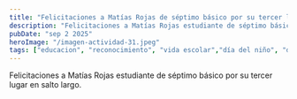 ```yaml
---
title: "Felicitaciones a Matías Rojas de séptimo básico por su tercer lugar en salto largo"
description: "Felicitaciones a Matías Rojas estudiante de séptimo básico por su tercer lugar en salto largo."
pubDate: "sep 2 2025"
heroImage: "/imagen-actividad-31.jpeg"
tags: ["educacion", "reconocimiento", "vida escolar","día del niño", "deporte"]
---
```


Felicitaciones a Matías Rojas estudiante de séptimo básico por su tercer lugar en salto largo.